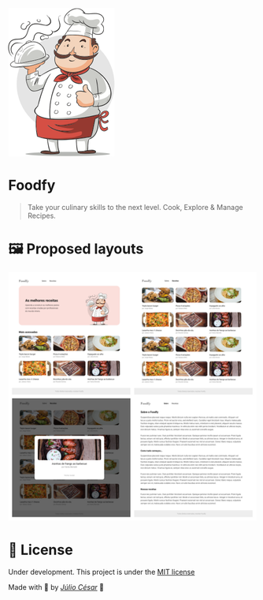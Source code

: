 <img src="./assets/chef.png"/>


# Foodfy
> Take your culinary skills to the next level. Cook, Explore & Manage Recipes.

# 🖼️ Proposed layouts

<img src="./assets/foodfy-collage.png"/>

# 📕 License

Under development. This project is under the [MIT license](https://github.com/Crucciatus/foodfy/blob/master/LICENSE)

Made with 💜 by [*Júlio César*](https://github.com/Crucciatus) 🚀
